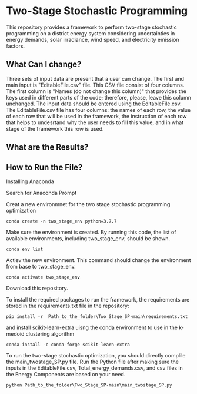 # Two-Stage Stochastic Programming
This repository provides a framework to perform two-stage stochastic programming on a district energy system considering uncertainties in energy demands, solar irradiance, wind speed, and electricity emission factors.

## What Can I change?
Three sets of input data are present that a user can change. The first and main input is "EditableFile.csv" file. This CSV file consist of four columns. The first column is "Names (do not change this column)" that provides the keys used in different parts of the code; therefore, please, leave this column unchanged.
The input data should be entered using the EditableFile.csv. The EditableFile.csv file has four columns: the names of each row, the value of each row that will be used in the framework, the instruction of each row that helps to undesrtand why the user needs to fill this value, and in what stage of the framework this row is used.

## What are the Results?

## How to Run the File?
Installing Anaconda

Search for Anaconda Prompt

Creat a new environmnet for the two stage stochastic programming optimization
```
conda create -n two_stage_env python=3.7.7
```
Make sure the environment is created. By running this code, the list of available environments, including two_stage_env, should be shown.
```
conda env list
```
Actiev the new environment. This command should change the environment from base to two_stage_env.
```
conda activate two_stage_env
```
Download this repository. 

To install the required packages to run the framework, the requirements are stored in the requirements.txt file in the repository:
```
pip install -r  Path_to_the_folder\Two_Stage_SP-main\requirements.txt
```
and install scikit-learn-extra uisng the conda environment to use in the k-medoid clustering algorithm
```
conda install -c conda-forge scikit-learn-extra
```
To run the two-stage stochastic optimization, you should directly complile the main_twostage_SP.py file. Run the Python file after making sure the inputs in the EditableFile.csv, Total_energy_demands.csv, and csv files in the Energy Components are based on your need.
```
python Path_to_the_folder\Two_Stage_SP-main\main_twostage_SP.py
```


